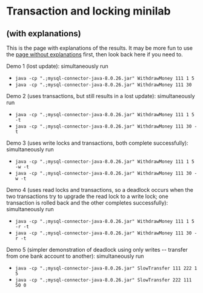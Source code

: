 # Transaction and locking minilab

## (with explanations)

This is the page with explanations of the results. It may be more fun to use the [page without explanations](demos-without-explanations.md) first, then look back here if you need to.
  
Demo 1 (lost update): simultaneously run
* `java -cp ".;mysql-connector-java-8.0.26.jar" WithdrawMoney 111 1 5`
* `java -cp ".;mysql-connector-java-8.0.26.jar" WithdrawMoney 111 30`

Demo 2 (uses transactions, but still results in a lost update): simultaneously run
* `java -cp ".;mysql-connector-java-8.0.26.jar" WithdrawMoney 111 1 5 -t`
* `java -cp ".;mysql-connector-java-8.0.26.jar" WithdrawMoney 111 30 -t`

Demo 3 (uses write locks and transactions, both complete successfully): simultaneously run
* `java -cp ".;mysql-connector-java-8.0.26.jar" WithdrawMoney 111 1 5 -w -t`
* `java -cp ".;mysql-connector-java-8.0.26.jar" WithdrawMoney 111 30 -w -t`

Demo 4 (uses read locks and transactions, so a deadlock occurs when the two transactions try to upgrade the read lock to a write lock; one transaction is rolled back and the other completes successfully): simultaneously run
* `java -cp ".;mysql-connector-java-8.0.26.jar" WithdrawMoney 111 1 5 -r -t`
* `java -cp ".;mysql-connector-java-8.0.26.jar" WithdrawMoney 111 30 -r -t`

Demo 5 (simpler demonstration of deadlock using only writes -- transfer from one bank account to another): simultaneously run
* `java -cp ".;mysql-connector-java-8.0.26.jar" SlowTransfer 111 222 1 5`
* `java -cp ".;mysql-connector-java-8.0.26.jar" SlowTransfer 222 111 50 0`

